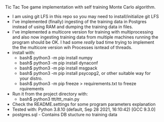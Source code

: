   Tic Tac Toe game implementation with self training Monte Carlo algorithm.

* I am using git LFS in this repo so you may need to install/initialize git LFS
* I've implemented (finally) ingesting of the training data in Postgres instead of using RAM and dumping the training data in files.
* I've implemented a multicore version for training with multiprocessing and also now ingesting training data from multiple machines running the program should be OK. I had some *really* bad time trying to implement the the multicore version wih Processes isntead of threads.
* install with:
  * bash$ python3 -m pip install numpy
  * bash$ python3 -m pip install dynaconf
  * bash$ python3 -m pip install msgpack
  * bash$ python3 -m pip install psycopg2,
     or other suitable way for your distro.
  * bash$ python3 -m pip freeze > requirements.txt to freeze rquirements
* Run it from the project directory with:
    * bash$ python3 ttt/ttt_main.py
* Check the README.settings for some program parameters explanation
* Tested with:
    Python 3.8.10 (default, Sep 28 2021, 16:10:42) [GCC 9.3.0]
* postgres.sql - Contains DB stucture no training data

